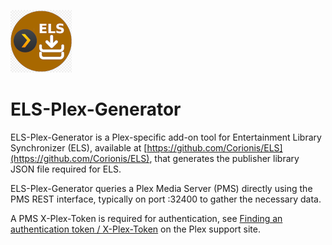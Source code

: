 ![ELS-Plex logo](https://github.com/Corionis/ELS-Plex-Generator/blob/master/artifacts/images/els-plex-logo.png)
# ELS-Plex-Generator
ELS-Plex-Generator is a Plex-specific add-on tool for Entertainment Library Synchronizer (ELS),
available at [https://github.com/Corionis/ELS](https://github.com/Corionis/ELS), that generates the publisher library
JSON file required for ELS.

ELS-Plex-Generator queries a Plex Media Server (PMS) directly using the PMS REST interface, typically on port :32400
to gather the necessary data.

A PMS X-Plex-Token is required for authentication, see [Finding an authentication token / X-Plex-Token](https://support.plex.tv/articles/204059436-finding-an-authentication-token-x-plex-token/) on the Plex support site.

